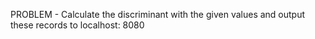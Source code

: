 PROBLEM - Calculate the discriminant with the given values ​​and output these records to localhost: 8080
